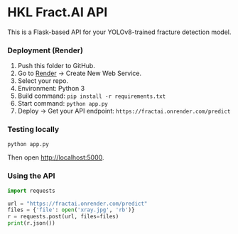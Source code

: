# HKL Fract.AI API

This is a Flask-based API for your YOLOv8-trained fracture detection model.

### Deployment (Render)
1. Push this folder to GitHub.
2. Go to [Render](https://render.com) → Create New Web Service.
3. Select your repo.
4. Environment: Python 3
5. Build command: `pip install -r requirements.txt`
6. Start command: `python app.py`
7. Deploy → Get your API endpoint: `https://fractai.onrender.com/predict`

### Testing locally
```bash
python app.py
```
Then open [http://localhost:5000](http://localhost:5000).

### Using the API
```python
import requests

url = "https://fractai.onrender.com/predict"
files = {'file': open('xray.jpg', 'rb')}
r = requests.post(url, files=files)
print(r.json())
```
